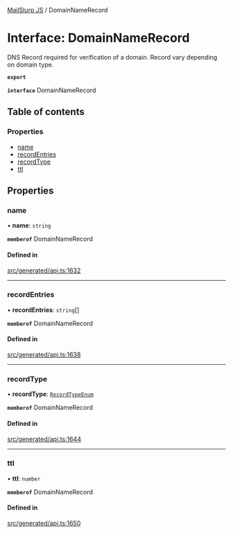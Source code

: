 [MailSlurp JS](../README.md) / DomainNameRecord

# Interface: DomainNameRecord

DNS Record required for verification of a domain. Record vary depending on domain type.

**`export`**

**`interface`** DomainNameRecord

## Table of contents

### Properties

- [name](DomainNameRecord.md#name)
- [recordEntries](DomainNameRecord.md#recordentries)
- [recordType](DomainNameRecord.md#recordtype)
- [ttl](DomainNameRecord.md#ttl)

## Properties

### name

• **name**: `string`

**`memberof`** DomainNameRecord

#### Defined in

[src/generated/api.ts:1632](https://github.com/mailslurp/mailslurp-client/blob/f0f645f/src/generated/api.ts#L1632)

___

### recordEntries

• **recordEntries**: `string`[]

**`memberof`** DomainNameRecord

#### Defined in

[src/generated/api.ts:1638](https://github.com/mailslurp/mailslurp-client/blob/f0f645f/src/generated/api.ts#L1638)

___

### recordType

• **recordType**: [`RecordTypeEnum`](../enums/DomainNameRecord.RecordTypeEnum.md)

**`memberof`** DomainNameRecord

#### Defined in

[src/generated/api.ts:1644](https://github.com/mailslurp/mailslurp-client/blob/f0f645f/src/generated/api.ts#L1644)

___

### ttl

• **ttl**: `number`

**`memberof`** DomainNameRecord

#### Defined in

[src/generated/api.ts:1650](https://github.com/mailslurp/mailslurp-client/blob/f0f645f/src/generated/api.ts#L1650)
